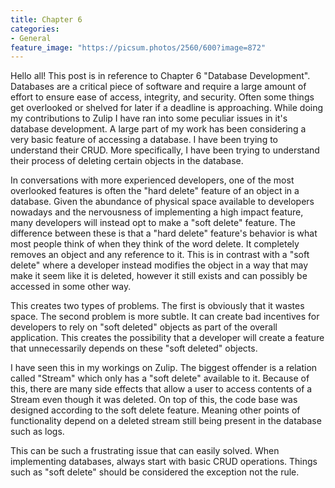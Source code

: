 ```yaml
---
title: Chapter 6
categories:
- General
feature_image: "https://picsum.photos/2560/600?image=872"
---
```


Hello all! This post is in reference to Chapter 6 "Database Development". Databases are a critical piece of software and require a large amount of effort to ensure ease of access, integrity, and security. Often some things get overlooked or shelved for later if a deadline is approaching. While doing my contributions to Zulip I have ran into some peculiar issues in it's database development. A large part of my work has been considering a very basic feature of accessing a database. I have been trying to understand their CRUD. More specifically, I have been trying to understand their process of deleting certain objects in the database.

In conversations with more experienced developers, one of the most overlooked features is often the "hard delete" feature of an object in a database. Given the abundance of physical space available to developers nowadays and the nervousness of implementing a high impact feature, many developers will instead opt to make a "soft delete" feature. The difference between these is that a "hard delete" feature's behavior is what most people think of when they think of the word delete. It completely removes an object and any reference to it. This is in contrast with a "soft delete" where a developer instead modifies the object in a way that may make it seem like it is deleted, however it still exists and can possibly be accessed in some other way.

This creates two types of problems. The first is obviously that it wastes space. The second problem is more subtle. It can create bad incentives for developers to rely on "soft deleted" objects as part of the overall application. This creates the possibility that a developer will create a feature that unnecessarily depends on these "soft deleted" objects.

I have seen this in my workings on Zulip. The biggest offender is a relation called "Stream" which only has a "soft delete" available to it. Because of this, there are many side effects that allow a user to access contents of a Stream even though it was deleted. On top of this, the code base was designed according to the soft delete feature. Meaning other points of functionality depend on a deleted stream still being present in the database such as logs.

This can be such a frustrating issue that can easily solved. When implementing databases, always start with basic CRUD operations. Things such as "soft delete" should be considered the exception not the rule.